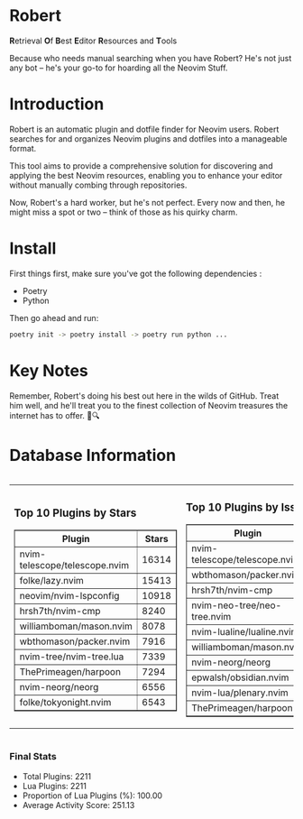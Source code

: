 # Robert

**R**etrieval
**O**f
**B**est
**E**ditor
**R**esources and
**T**ools

Because who needs manual searching when you have Robert?
He's not just any bot – he's your go-to for hoarding all the Neovim Stuff.

# Introduction
Robert is an automatic plugin and dotfile finder for Neovim users. Robert searches for and organizes Neovim plugins and dotfiles into a manageable format.

This tool aims to provide a comprehensive solution for discovering and applying the best Neovim resources, enabling you to enhance your editor without manually combing through repositories.

Now, Robert's a hard worker, but he's not perfect. Every now and then, he might miss a spot or two – think of those as his quirky charm. 

# Install
 First things first, make sure you've got the following dependencies :
  - Poetry 
  - Python 

Then go ahead and run:

```bash
poetry init -> poetry install -> poetry run python ...
```
# Key Notes

Remember, Robert's doing his best out here in the wilds of GitHub. Treat him well, and he'll treat you to the finest collection of Neovim treasures the internet has to offer. 🎩🔍


# Database Information

<div style='display:flex;flex-direction:row;justify-content:space-between;'><table><tr><td><h3>Top 10 Plugins by Stars</h3><table border="1"><tr><th>Plugin</th><th>Stars</th></tr><tr><td>nvim-telescope/telescope.nvim</td><td>16314</td></tr><tr><td>folke/lazy.nvim</td><td>15413</td></tr><tr><td>neovim/nvim-lspconfig</td><td>10918</td></tr><tr><td>hrsh7th/nvim-cmp</td><td>8240</td></tr><tr><td>williamboman/mason.nvim</td><td>8078</td></tr><tr><td>wbthomason/packer.nvim</td><td>7916</td></tr><tr><td>nvim-tree/nvim-tree.lua</td><td>7339</td></tr><tr><td>ThePrimeagen/harpoon</td><td>7294</td></tr><tr><td>nvim-neorg/neorg</td><td>6556</td></tr><tr><td>folke/tokyonight.nvim</td><td>6543</td></tr></table></td><td><h3>Top 10 Plugins by Issues</h3><table border="1"><tr><th>Plugin</th><th>Issues</th></tr><tr><td>nvim-telescope/telescope.nvim</td><td>396</td></tr><tr><td>wbthomason/packer.nvim</td><td>307</td></tr><tr><td>hrsh7th/nvim-cmp</td><td>291</td></tr><tr><td>nvim-neo-tree/neo-tree.nvim</td><td>241</td></tr><tr><td>nvim-lualine/lualine.nvim</td><td>234</td></tr><tr><td>williamboman/mason.nvim</td><td>217</td></tr><tr><td>nvim-neorg/neorg</td><td>187</td></tr><tr><td>epwalsh/obsidian.nvim</td><td>176</td></tr><tr><td>nvim-lua/plenary.nvim</td><td>150</td></tr><tr><td>ThePrimeagen/harpoon</td><td>126</td></tr></table></td><td><h3>Top 10 Plugins by Forks</h3><table border="1"><tr><th>Plugin</th><th>Forks</th></tr><tr><td>neovim/nvim-lspconfig</td><td>2102</td></tr><tr><td>nvim-telescope/telescope.nvim</td><td>849</td></tr><tr><td>nvim-tree/nvim-tree.lua</td><td>610</td></tr><tr><td>nvim-lualine/lualine.nvim</td><td>474</td></tr><tr><td>folke/tokyonight.nvim</td><td>442</td></tr><tr><td>hrsh7th/nvim-cmp</td><td>411</td></tr><tr><td>ThePrimeagen/harpoon</td><td>384</td></tr><tr><td>folke/lazy.nvim</td><td>373</td></tr><tr><td>jackMort/ChatGPT.nvim</td><td>321</td></tr><tr><td>nvimdev/lspsaga.nvim</td><td>289</td></tr></table></td></tr></table></div>

### Final Stats
- Total Plugins: 2211
- Lua Plugins: 2211
- Proportion of Lua Plugins (%): 100.00
- Average Activity Score: 251.13

